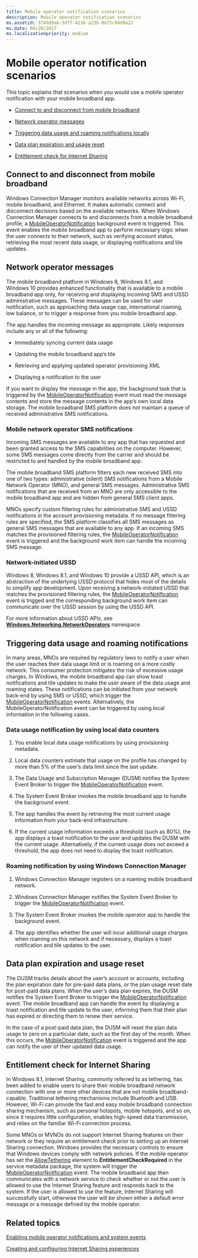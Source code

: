 ```yaml
---
title: Mobile operator notification scenarios
description: Mobile operator notification scenarios
ms.assetid: 3749d9ab-3dff-4216-a23b-0e75c04d9a22
ms.date: 04/20/2017
ms.localizationpriority: medium
---
```


# Mobile operator notification scenarios


This topic explains that scenarios when you would use a mobile operator notification with your mobile broadband app.

-   [Connect to and disconnect from mobile broadband](#conndis)

-   [Network operator messages](#netopmsg)

-   [Triggering data usage and roaming notifications locally](#trigloc)

-   [Data plan expiration and usage reset](#expire)

-   [Entitlement check for Internet Sharing](#sharing)

## <span id="conndis"></span><span id="CONNDIS"></span>Connect to and disconnect from mobile broadband


Windows Connection Manager monitors available networks across Wi-Fi, mobile broadband, and Ethernet. It makes automatic connect and disconnect decisions based on the available networks. When Windows Connection Manager connects to and disconnects from a mobile broadband profile, a [MobileOperatorNotification](mobile-operator-notification-event-technical-details.md) background event is triggered. This event enables the mobile broadband app to perform necessary logic when the user connects to their network, such as verifying account status, retrieving the most recent data usage, or displaying notifications and tile updates.

## <span id="netopmsg"></span><span id="NETOPMSG"></span>Network operator messages


The mobile broadband platform in Windows 8, Windows 8.1, and Windows 10 provides enhanced functionality that is available to a mobile broadband app only, for receiving and displaying incoming SMS and USSD administrative messages. These messages can be used for user notification, such as approaching data usage cap, international roaming, low balance, or to trigger a response from you mobile broadband app.

The app handles the incoming message as appropriate. Likely responses include any or all of the following:

-   Immediately syncing current data usage

-   Updating the mobile broadband app’s tile

-   Retrieving and applying updated operator provisioning XML

-   Displaying a notification to the user

If you want to display the message in the app, the background task that is triggered by the [MobileOperatorNotification](mobile-operator-notification-event-technical-details.md) event must read the message contents and store the message contents in the app’s own local data storage. The mobile broadband SMS platform does not maintain a queue of received administrative SMS notifications.

### <span id="Mobile_network_operator_SMS_notifications"></span><span id="mobile_network_operator_sms_notifications"></span><span id="MOBILE_NETWORK_OPERATOR_SMS_NOTIFICATIONS"></span>Mobile network operator SMS notifications

Incoming SMS messages are available to any app that has requested and been granted access to the SMS capabilities on the computer. However, some SMS messages come directly from the carrier and should be restricted to and handled by the mobile broadband app.

The mobile broadband SMS platform filters each new received SMS into one of two types: administrative (silent) SMS notifications from a Mobile Network Operator (MNO), and general SMS messages. Administrative SMS notifications that are received from an MNO are only accessible to the mobile broadband app and are hidden from general SMS client apps.

MNOs specify custom filtering rules for administrative SMS and USSD notifications in the account provisioning metadata. If no message filtering rules are specified, the SMS platform classifies all SMS messages as general SMS messages that are available to any app. If an incoming SMS matches the provisioned filtering rules, the [MobileOperatorNotification](mobile-operator-notification-event-technical-details.md) event is triggered and the background work item can handle the incoming SMS message.

### <span id="Network-initiated_USSD"></span><span id="network-initiated_ussd"></span><span id="NETWORK-INITIATED_USSD"></span>Network-initiated USSD

Windows 8, Windows 8.1, and Windows 10 provide a USSD API, which is an abstraction of the underlying USSD protocol that hides most of the details to simplify app development. Upon receiving a network-initiated USSD that matches the provisioned filtering rules, the [MobileOperatorNotification](mobile-operator-notification-event-technical-details.md) event is trigged and the corresponding background work item can communicate over the USSD session by using the USSD API.

For more information about USSD APIs, see [**Windows.Networking.NetworkOperators**](https://docs.microsoft.com/uwp/api/Windows.Networking.NetworkOperators) namespace.

## <span id="trigloc"></span><span id="TRIGLOC"></span>Triggering data usage and roaming notifications


In many areas, MNOs are required by regulatory laws to notify a user when the user reaches their data usage limit or is roaming on a more costly network. This consumer protection mitigates the risk of excessive usage charges. In Windows, the mobile broadband app can show toast notifications and tile updates to make the user aware of the data usage and roaming states. These notifications can be initiated from your network back-end by using SMS or USSD, which trigger the [MobileOperatorNotification](mobile-operator-notification-event-technical-details.md) events. Alternatively, the MobileOperatorNotification event can be triggered by using local information in the following cases.

### <span id="Data_usage_notification_by_using_local_data_counters"></span><span id="data_usage_notification_by_using_local_data_counters"></span><span id="DATA_USAGE_NOTIFICATION_BY_USING_LOCAL_DATA_COUNTERS"></span>Data usage notification by using local data counters

1.  You enable local data usage notifications by using provisioning metadata.

2.  Local data counters estimate that usage on the profile has changed by more than 5% of the user’s data limit since the last update.

3.  The Data Usage and Subscription Manager (DUSM) notifies the System Event Broker to trigger the [MobileOperatorNotification](mobile-operator-notification-event-technical-details.md) event.

4.  The System Event Broker invokes the mobile broadband app to handle the background event.

5.  The app handles the event by retrieving the most current usage information from your back-end infrastructure.

6.  If the current usage information exceeds a threshold (such as 80%), the app displays a toast notification to the user and updates the DUSM with the current usage. Alternatively, if the current usage does not exceed a threshold, the app does not need to display the toast notification.

### <span id="Roaming_notification_by_using_Windows_Connection_Manager"></span><span id="roaming_notification_by_using_windows_connection_manager"></span><span id="ROAMING_NOTIFICATION_BY_USING_WINDOWS_CONNECTION_MANAGER"></span>Roaming notification by using Windows Connection Manager

1.  Windows Connection Manager registers on a roaming mobile broadband network.

2.  Windows Connection Manager notifies the System Event Broker to trigger the [MobileOperatorNotification](mobile-operator-notification-event-technical-details.md) event.

3.  The System Event Broker invokes the mobile operator app to handle the background event.

4.  The app identifies whether the user will incur additional usage charges when roaming on this network and if necessary, displays a toast notification and tile updates to the user.

## <span id="expire"></span><span id="EXPIRE"></span>Data plan expiration and usage reset


The DUSM tracks details about the user’s account or accounts, including the plan expiration date for pre-paid data plans, or the plan usage reset date for post-paid data plans. When the user’s data plan expires, the DUSM notifies the System Event Broker to trigger the [MobileOperatorNotification](mobile-operator-notification-event-technical-details.md) event. The mobile broadband app can handle the event by displaying a toast notification and tile update to the user, informing them that their plan has expired or directing them to renew their service.

In the case of a post-paid data plan, the DUSM will reset the plan data usage to zero on a particular date, such as the first day of the month. When this occurs, the [MobileOperatorNotification](mobile-operator-notification-event-technical-details.md) event is triggered and the app can notify the user of their updated data usage.

## <span id="sharing"></span><span id="SHARING"></span>Entitlement check for Internet Sharing


In Windows 8.1, Internet Sharing, commonly referred to as tethering, has been added to enable users to share their mobile broadband network connection with one or more other devices that are not mobile broadband-capable. Traditional tethering mechanisms include Bluetooth and USB. However, Wi-Fi can provide the fast and easy mobile broadband connection sharing mechanism, such as personal hotspots, mobile hotspots, and so on, since it requires little configuration, enables high-speed data transmission, and relies on the familiar Wi-Fi connection process.

Some MNOs or MVNOs do not support Internet Sharing features on their network or they require an entitlement check prior to setting up an Internet Sharing connection. Windows provides the necessary controls to ensure that Windows devices comply with network policies. If the mobile operator has set the [AllowTethering](allowtethering.md) element to **EntitlementCheckRequired** in the service metadata package, the system will trigger the [MobileOperatorNotification](mobile-operator-notification-event-technical-details.md) event. The mobile broadband app then communicates with a network service to check whether or not the user is allowed to use the Internet Sharing feature and responds back to the system. If the user is allowed to use the feature, Internet Sharing will successfully start, otherwise the user will be shown either a default error message or a message defined by the mobile operator.

## <span id="related_topics"></span>Related topics


[Enabling mobile operator notifications and system events](enabling-mobile-operator-notifications-and-system-events.md)

[Creating and configuring Internet Sharing experiences](creating-and-configuring-internet-sharing-experiences.md)

 

 






